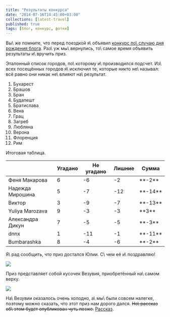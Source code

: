 ```yaml
---
title: "Результаты конкурса"
date: "2014-07-16T14:45:00+03:00"
collections: [latest-travel]
published: true
tags: [блог, конкурс, фотки]
---
```


Вы\ же помните, что перед поездкой я\ объявил [конкурс по\ случаю дня рождения блога][contest]. Раз\ уж мы\ вернулись, 
то\ самое время объявить результаты и\ вручить приз.

Эталонный список городов, по\ которому и\ производился подсчет. Из\ всех посещённых городов я\ исключил те, которые 
никто не\ называл: всё равно они никак не\ влияют на\ результат.

1. Бухарест
2. Брашов
3. Бран
4. Будапешт
5. Братислава
6. Вена
7. Грац
8. Загреб
9. Любляна
10. Верона
11. Флоренция
12. Рим

Итоговая таблица.

<div>
<table class="table table-striped table-hover table-bordered">
<thead>
<tr class="header">
<th></th>
<th class="text-center">Угадано</th>
<th class="text-center">Не угадано</th>
<th class="text-center">Лишние</th>
<th class="text-center">Сумма</th>
</tr>
</thead>
<tbody>
<tr>
<td>Феня Макарова</td>
<td class="text-center">6</td>
<td class="text-center">-6</td>
<td class="text-center">-2</td>
<td class="text-center">**-2**</td>
</tr>
<tr>
<td>Надежда Мирошина</td>
<td class="text-center">5</td>
<td class="text-center">-7</td>
<td class="text-center">-12</td>
<td class="text-center">**-14**</td>
</tr>
<tr>
<td>Виктор</td>
<td class="text-center">3</td>
<td class="text-center">-9</td>
<td class="text-center">-7</td>
<td class="text-center">**-13**</td>
</tr>
<tr class="success">
<td>Yuliya Marozava</td>
<td class="text-center">9</td>
<td class="text-center">-3</td>
<td class="text-center">-3</td>
<td class="text-center">**3**</td>
</tr>
<tr>
<td>Александра Дикун</td>
<td class="text-center">7</td>
<td class="text-center">-5</td>
<td class="text-center">-5</td>
<td class="text-center">**-3**</td>
</tr>
<tr>
<td>dnnx</td>
<td class="text-center">1</td>
<td class="text-center">-11</td>
<td class="text-center">-1</td>
<td class="text-center">**-11**</td>
</tr>
<tr>
<td>Bumbarashka</td>
<td class="text-center">8</td>
<td class="text-center">-4</td>
<td class="text-center">-6</td>
<td class="text-center">**-2**</td>
</tr>
</tbody>
</table>
</div>

Я\ рад сообщить, что приз достался Юлии. С\ чем её и\ поздравляю!

![](/images/photos/contest-2014-results-1.jpg)

Приз представляет собой кусочек Везувия, приобретённый на\ самом верху.

![](/images/photos/contest-2014-results-2.jpg)

На\ Везувии оказалось очень холодно, а\ мы\ были совсем налегке, поэтому можно сказать, что этот приз нам дорого дался. 
~~Но\ рассказ об\ этом будет опубликован чуть позже.~~ [Рассказ](/post/eurotrip-2014-vesuvius-and-pompeii/).

[contest]: /post/two-years-contest/
